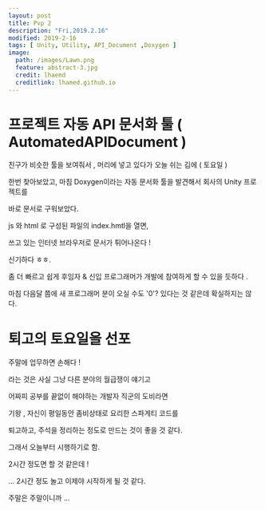 ```yaml
---
layout: post
title: Pvp 2 
description: "Fri,2019.2.16"
modified: 2019-2-16
tags: [ Unity, Utility, API_Document ,Doxygen ]
image:
  path: /images/Lawn.png
  feature: abstract-3.jpg
  credit: lhaemd
  creditlink: lhamed.github.io
---
```


# 프로젝트 자동  API 문서화 툴 ( AutomatedAPIDocument )

친구가 비슷한 툴을 보여줘서 , 머리에 넣고 있다가 오늘 쉬는 김에 ( 토요일 )

한번 찾아보았고, 마침 Doxygen이라는 자동 문서화 툴을 발견해서 회사의 Unity 프로젝트를 

바로 문서로 구워보았다. 

js 와 html 로 구성된 파일의 index.hmtl을 열면, 

쓰고 있는 인터넷 브라우저로 문서가 튀어나온다 ! 

신기하다 ㅎㅎ. 

좀 더 빠르고 쉽게 후임자 & 신입 프로그래머가 개발에 참여하게 할 수 있을 듯하다 .

마침 다음달 쯤에 새 프로그래머 분이 오실 수도 '0'? 있다는 것 같은데 확실하지는 않다. 

# 퇴고의 토요일을 선포 

주말에 업무하면 손해다 ! 

라는 것은 사실 그냥 다른 분야의 월급쟁이 얘기고

어짜피 공부를 끝없이 해야하는 개발자 직군의 도비라면 

기왕 , 자신이 평일동안 좀비상태로 요리한 스파게티 코드를 

퇴고하고, 주석을 정리하는 정도로 만드는 것이 좋을 것 같다. 

그래서 오늘부터 시행하기로 함. 

2시간 정도면 할 것 같은데 ! 

... 2시간 정도 놀고 이제야 시작하게 될 것 같다.

주말은 주말이니까 ... 
